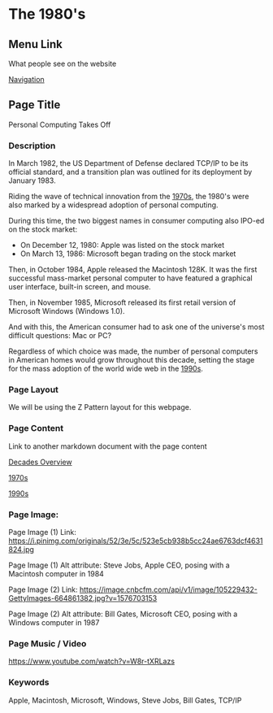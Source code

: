 # The 1980's

## Menu Link
What people see on the website

[Navigation](/content/sections/navbar.md)


## Page Title
Personal Computing Takes Off


### Description

In March 1982, the US Department of Defense declared TCP/IP to be its official
standard, and a transition plan was outlined for its deployment by January 1983.

Riding the wave of technical innovation from the [1970s](/content/decades/1970s.md),
the 1980's were also marked by a widespread adoption of personal computing.

During this time, the two biggest names in consumer computing also IPO-ed on the stock market:
  - On December 12, 1980: Apple was listed on the stock market
  - On March 13, 1986: Microsoft began trading on the stock market

Then, in October 1984, Apple released the Macintosh 128K. It was the first successful
mass-market personal computer to have featured a graphical user interface, built-in screen, and mouse.

Then, in November 1985, Microsoft released its first retail version of Microsoft Windows (Windows 1.0).

And with this, the American consumer had to ask one of the universe's most difficult questions: Mac or PC?

Regardless of which choice was made, the  number of personal computers in American homes would grow throughout
this decade, setting the stage for the mass adoption of the world wide web in the [1990s](/content/decades/1990s.md). 


### Page Layout
We will be using the Z Pattern layout for this webpage.

### Page Content
Link to another markdown document with the page content

[Decades Overview](/content/decades)

[1970s](/content/decades/1970s.md)

[1990s](/content/decades/1990s.md)


### Page Image:

Page Image (1) Link:
https://i.pinimg.com/originals/52/3e/5c/523e5cb938b5cc24ae6763dcf4631824.jpg

Page Image (1) Alt attribute:
Steve Jobs, Apple CEO, posing with a Macintosh computer in 1984


Page Image (2) Link:
https://image.cnbcfm.com/api/v1/image/105229432-GettyImages-664861382.jpg?v=1576703153

Page Image (2) Alt attribute:
Bill Gates, Microsoft CEO, posing with a Windows computer in 1987


### Page Music / Video

https://www.youtube.com/watch?v=W8r-tXRLazs


### Keywords
Apple, Macintosh, Microsoft, Windows, Steve Jobs, Bill Gates, TCP/IP